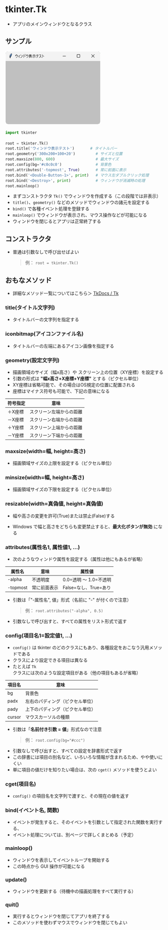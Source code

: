 # tkinter.Tk
- アプリのメインウィンドウとなるクラス

## サンプル
![01-tk-01.pyのスクリーンショット](img/01-tk-01.png)

```python
import tkinter

root = tkinter.Tk()
root.title('ウィンドウ表示テスト')       # タイトルバー
root.geometry('300x200+100+20')         # サイズと位置
root.maxsize(800, 600)                  # 最大サイズ
root.config(bg='#c0c0c0')               # 背景色
root.attributes('-topmost', True)       # 常に前面に表示
root.bind('<Double-Button-1>', print)   # マウス左ダブルクリック処理
root.bind('<Destroy>', print)           # ウィンドウが消滅時の処理
root.mainloop()

```
- まずコンストラクタ `Tk()` でウィンドウを作成する（この段階では非表示）
- `title()`、`geometry()` などのメソッドでウィンドウの諸元を設定する
- `bind()` で各種イベント処理を登録する
- `mainloop()` でウィンドウが表示され、マウス操作などが可能になる
- ウィンドウを閉じるとアプリは正常終了する

## コンストラクタ
- 普通は引数なしで呼び出せばよい
    > 例： `root = tkinter.Tk()`

## おもなメソッド
- 詳細なメソッド一覧についてはこちら＞ [TkDocs / Tk](https://tkdocs.com/pyref/tk.html)

### title(タイトル文字列)
- タイトルバーの文字列を指定する

### iconbitmap(アイコンファイル名)
- タイトルバーの左端にあるアイコン画像を指定する

### geometry(設定文字列)
- 描画領域のサイズ（幅x高さ）や スクリーン上の位置（XY座標）を設定する
- 引数の形式は **"幅x高さ+X座標+Y座標"** とする（ピクセル単位）
- XY座標は省略可能で、その場合はOS規定の位置に配置される
- 座標はマイナス符号も可能で、下記の意味になる

|符号指定|意味|
|---|---|
|＋X座標 |スクリーン左端からの距離|
|－X座標 |スクリーン右端からの距離|
|＋Y座標 |スクリーン上端からの距離|
|－Y座標 |スクリーン下端からの距離|

### maxsize(width=幅, height=高さ)
- 描画領域サイズの上限を設定する（ピクセル単位）

### minsize(width=幅, height=高さ)
- 描画領域サイズの下限を設定する（ピクセル単位）

### resizable(width=真偽値, height=真偽値)
- 幅や高さの変更を許可(True)または禁止(False)する
+ Windows で幅と高さをどちらも変更禁止すると、**最大化ボタンが無効** になる

### attributes(属性名1, 属性値1, ...)
- 次のようなウィンドウ属性を設定する（属性は他にもあるが省略）

|属性名|意味|属性値|
|---|---|---|
|-alpha|不透明度|0.0=透明 ～ 1.0=不透明|
|-topmost|常に前面表示|False=なし、True=あり|

- 引数は「"-属性名", 値」形式（名前に "-" が付くので注意）
    > 例： `root.attributes("-alpha", 0.5)`
+ 引数なしで呼び出すと、すべての属性をリスト形式で返す

### config(項目名1=設定値1, ...)
- `config()` は tkinter のどのクラスにもあり、各種設定をおこなう汎用メソッドである
- クラスにより設定できる項目は異なる
- たとえば `Tk` クラスには次のような設定項目がある（他の項目もあるが省略）

|項目名|意味|
|---|---|
|bg|背景色|
|padx|左右のパディング（ピクセル単位）|
|pady|上下のパディング（ピクセル単位）|
|cursor|マウスカーソルの種類|

- 引数は「**名前付き引数 = 値**」形式なので注意
    > 例： `root.config(bg="#ccc")`
- 引数なしで呼び出すと、すべての設定を辞書形式で返す
- この辞書には項目の別名など、いろいろな情報が含まれるため、やや使いにくい
- 単に項目の値だけを知りたい場合は、次の `cget()` メソッドを使うとよい

### cget(項目名)
- `config()` の項目名を文字列で渡すと、その現在の値を返す

### bind(イベント名, 関数)
- イベントが発生すると、そのイベントを引数として指定された関数を実行する、
- イベント処理については、別ページで詳しくまとめる（予定）

### mainloop()
- ウィンドウを表示してイベントループを開始する
- この時点から GUI 操作が可能になる

### update()
- ウィンドウを更新する（待機中の描画処理をすべて実行する）

### quit()
- 実行するとウィンドウを閉じてアプリを終了する
- このメソッドを使わずマウスでウィンドウを閉じてもよい
